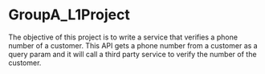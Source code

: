# GroupA_L1Project
The objective of this project is to write a service that verifies a phone number of a customer. This API
gets a phone number from a customer as a query param and it will call a third party service to verify the number of the customer.

